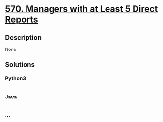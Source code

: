 # [570. Managers with at Least 5 Direct Reports](https://leetcode.com/problems/managers-with-at-least-5-direct-reports)

## Description
None


## Solutions


### Python3

```python

```

### Java

```java

```

### ...
```

```
